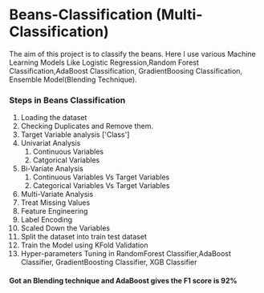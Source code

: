 # Beans-Classification (Multi-Classification)
The aim of this project is to classify the beans. Here I use various Machine Learning Models Like Logistic Regression,Random Forest Classification,AdaBoost Classification, GradientBoosing Classification, Ensemble Model(Blending Technique).
### Steps in Beans Classification
1. Loading the dataset
2. Checking Duplicates and Remove them.
3. Target Variable analysis ['Class']
4. Univariat Analysis
   1. Continuous Variables
   2. Catgorical Variables
5. Bi-Variate Analysis
   1. Continuous Variables Vs Target Variables
   2. Categorical Variables Vs Target Variables
6. Multi-Variate Analysis
7. Treat Missing Values
8. Feature Engineering
9. Label Encoding
10. Scaled Down the Variables
11. Split the dataset into train test dataset
12. Train the Model using KFold Validation
13. Hyper-parameters Tuning in RandomForest Classifier,AdaBoost Classifier, GradientBoosting Classifier, XGB Classifier
#### Got an Blending technique and AdaBoost gives the F1 score is 92% 
